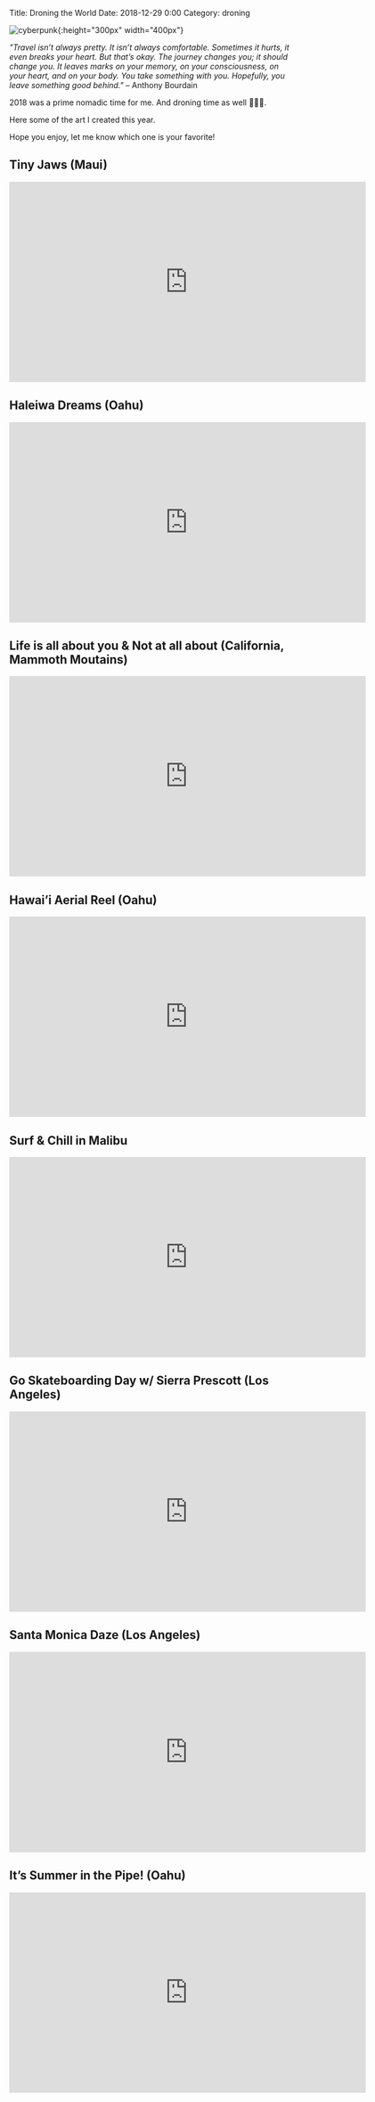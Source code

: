 Title: Droning the World
Date: 2018-12-29 0:00
Category: droning

![cyberpunk](./cyberpunk/sun.png){:height="300px" width="400px"}


*"Travel isn’t always pretty. It isn’t always comfortable. Sometimes it hurts, it even breaks your heart. But that’s okay. The journey changes you; it should change you. It leaves marks on your memory, on your consciousness, on your heart, and on your body. You take something with you. Hopefully, you leave something good behind."* – Anthony Bourdain



2018 was a prime nomadic time for me. And droning time as well 💁🏼‍♀️. 


Here some of the art I created this year.

Hope you enjoy, let me know which one is your favorite!

## Tiny Jaws (Maui)

<iframe title="vimeo-player" src="https://player.vimeo.com/video/297056325" width="640" height="360" frameborder="0" allowfullscreen></iframe>

## Haleiwa Dreams (Oahu)

<iframe src="https://player.vimeo.com/video/272116715" width="640" height="360" frameborder="0" allow="autoplay; fullscreen" allowfullscreen></iframe>

## Life is all about you & Not at all about (California, Mammoth Moutains) 

<iframe src="https://player.vimeo.com/video/285146753" width="640" height="360" frameborder="0" allow="autoplay; fullscreen" allowfullscreen></iframe>

## Hawai’i Aerial Reel (Oahu)

<iframe src="https://player.vimeo.com/video/280851784" width="640" height="360" frameborder="0" allow="autoplay; fullscreen" allowfullscreen></iframe>


## Surf & Chill in Malibu 

<iframe src="https://player.vimeo.com/video/271743314" width="640" height="360" frameborder="0" allow="autoplay; fullscreen" allowfullscreen></iframe>


## Go Skateboarding Day w/ Sierra Prescott (Los Angeles)

<iframe src="https://player.vimeo.com/video/274809384" width="640" height="360" frameborder="0" allow="autoplay; fullscreen" allowfullscreen></iframe>

## Santa Monica Daze (Los Angeles)

<iframe src="https://player.vimeo.com/video/272891738" width="640" height="360" frameborder="0" allow="autoplay; fullscreen" allowfullscreen></iframe>

## It’s Summer in the Pipe! (Oahu)

<iframe src="https://player.vimeo.com/video/269465467" width="640" height="360" frameborder="0" allow="autoplay; fullscreen" allowfullscreen></iframe>
